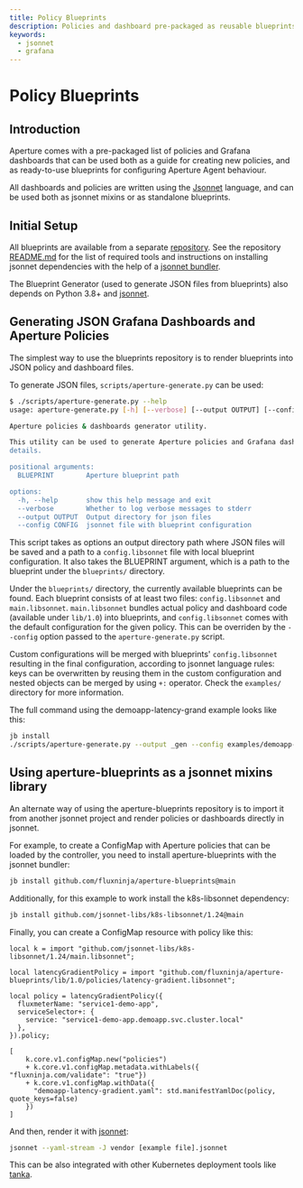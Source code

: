 ```yaml
---
title: Policy Blueprints
description: Policies and dashboard pre-packaged as reusable blueprints
keywords:
  - jsonnet
  - grafana
---
```


# Policy Blueprints

## Introduction

Aperture comes with a pre-packaged list of policies and Grafana dashboards that
can be used both as a guide for creating new policies, and as ready-to-use
blueprints for configuring Aperture Agent behaviour.

All dashboards and policies are written using the [Jsonnet][jsonnet-lang]
language, and can be used both as jsonnet mixins or as standalone blueprints.

[jsonnet-lang]: https://jsonnet.org

## Initial Setup

All blueprints are available from a separate [repository][aperture-blueprints].
See the repository [README.md][blueprints-readme] for the list of required tools
and instructions on installing jsonnet dependencies with the help of a [jsonnet
bundler][jb].

The Blueprint Generator (used to generate JSON files from blueprints) also
depends on Python 3.8+ and [jsonnet][go-jsonnet].

[k8s-libsonnet]: https://github.com/jsonnet-libs/k8s-libsonnet
[aperture-blueprints]: https://github.com/fluxninja/aperture-blueprints
[blueprints-readme]:
  https://github.com/fluxninja/aperture-blueprints/blob/main/README.md
[jb]: https://github.com/jsonnet-bundler/jsonnet-bundler
[go-jsonnet]: https://github.com/google/go-jsonnet

## Generating JSON Grafana Dashboards and Aperture Policies

The simplest way to use the blueprints repository is to render blueprints into
JSON policy and dashboard files.

To generate JSON files, `scripts/aperture-generate.py` can be used:

```sh
$ ./scripts/aperture-generate.py --help
usage: aperture-generate.py [-h] [--verbose] [--output OUTPUT] [--config CONFIG] BLUEPRINT

Aperture policies & dashboards generator utility.

This utility can be used to generate Aperture policies and Grafana dashboards "in-place". Check [aperture-blueprint's README.md](https://github.com/fluxninja/aperture-blueprints/blob/main/README.md) for more
details.

positional arguments:
  BLUEPRINT        Aperture blueprint path

options:
  -h, --help       show this help message and exit
  --verbose        Whether to log verbose messages to stderr
  --output OUTPUT  Output directory for json files
  --config CONFIG  jsonnet file with blueprint configuration
```

This script takes as options an output directory path where JSON files will be
saved and a path to a `config.libsonnet` file with local blueprint
configuration. It also takes the BLUEPRINT argument, which is a path to the
blueprint under the `blueprints/` directory.

Under the `blueprints/` directory, the currently available blueprints can be
found. Each blueprint consists of at least two files: `config.libsonnet` and
`main.libsonnet`. `main.libsonnet` bundles actual policy and dashboard code
(available under `lib/1.0`) into blueprints, and `config.libsonnet` comes with
the default configuration for the given policy. This can be overriden by the
`--config` option passed to the `aperture-generate.py` script.

Custom configurations will be merged with blueprints' `config.libsonnet`
resulting in the final configuration, according to jsonnet language rules: keys
can be overwritten by reusing them in the custom configuration and nested
objects can be merged by using `+:` operator. Check the `examples/` directory
for more information.

The full command using the demoapp-latency-grand example looks like this:

```sh
jb install
./scripts/aperture-generate.py --output _gen --config examples/demoapp-latency-gradient.jsonnet blueprints/latency-gradient
```

## Using aperture-blueprints as a jsonnet mixins library

An alternate way of using the aperture-blueprints repository is to import it
from another jsonnet project and render policies or dashboards directly in
jsonnet.

For example, to create a ConfigMap with Aperture policies that can be loaded by
the controller, you need to install aperture-blueprints with the jsonnet
bundler:

```sh
jb install github.com/fluxninja/aperture-blueprints@main
```

Additionally, for this example to work install the k8s-libsonnet dependency:

```sh
jb install github.com/jsonnet-libs/k8s-libsonnet/1.24@main
```

Finally, you can create a ConfigMap resource with policy like this:

```jsonnet
local k = import "github.com/jsonnet-libs/k8s-libsonnet/1.24/main.libsonnet";

local latencyGradientPolicy = import "github.com/fluxninja/aperture-blueprints/lib/1.0/policies/latency-gradient.libsonnet";

local policy = latencyGradientPolicy({
  fluxmeterName: "service1-demo-app",
  serviceSelector+: {
    service: "service1-demo-app.demoapp.svc.cluster.local"
  },
}).policy;

[
    k.core.v1.configMap.new("policies")
	+ k.core.v1.configMap.metadata.withLabels({ "fluxninja.com/validate": "true"})
	+ k.core.v1.configMap.withData({
	  "demoapp-latency-gradient.yaml": std.manifestYamlDoc(policy, quote_keys=false)
	})
]
```

And then, render it with [jsonnet][jsonnet]:

```sh
jsonnet --yaml-stream -J vendor [example file].jsonnet
```

This can be also integrated with other Kubernetes deployment tools like
[tanka][tk].

[jsonnet]: https://github.com/google/go-jsonnet
[tk]: https://grafana.com/oss/tanka/
